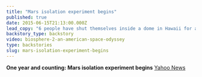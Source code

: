 ```yaml
---
title: "Mars isolation experiment begins"
published: true
date: 2015-06-15T21:13:00.000Z
lead_copy: "6 people have shut themselves inside a dome in Hawaii for a year as part of NASA research. But will they go \"mad\" like Biosphere 2? "
backstory_type: backstory
video: biosphere-2-an-american-space-odyssey
type: backstories
slug: mars-isolation-experiment-begins
---
```


**One year and counting: Mars isolation experiment begins**
[Yahoo News](http://news.yahoo.com/long-mars-isolation-experiment-starting-hawaii-212900729.html)

